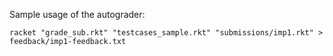 Sample usage of the autograder:
```
racket "grade_sub.rkt" "testcases_sample.rkt" "submissions/imp1.rkt" > feedback/imp1-feedback.txt
```
